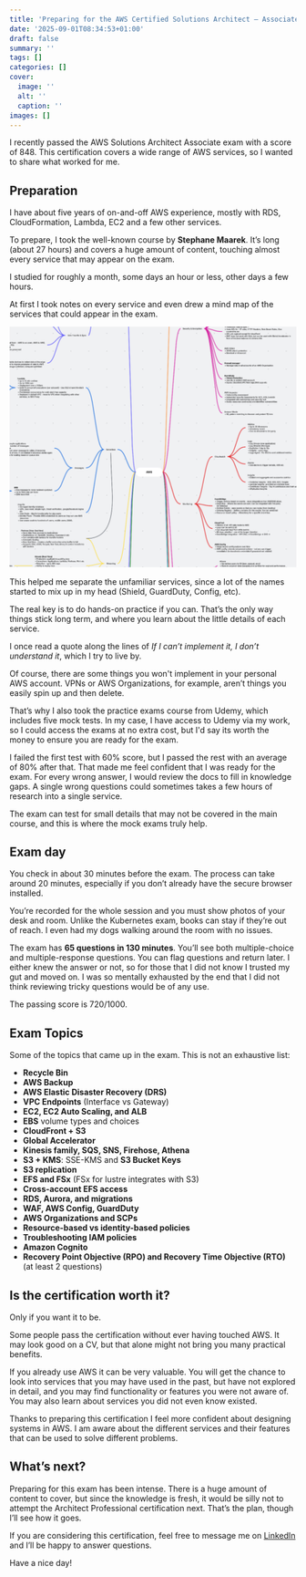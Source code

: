 ```yaml
---
title: 'Preparing for the AWS Certified Solutions Architect – Associate Exam'
date: '2025-09-01T08:34:53+01:00'
draft: false 
summary: ''
tags: []
categories: []
cover:
  image: ''
  alt: ''
  caption: ''
images: []
---
```


I recently passed the AWS Solutions Architect Associate exam with a score of 848. This certification covers a wide range of AWS services, so I wanted to share what worked for me.

## Preparation

I have about five years of on-and-off AWS experience, mostly with RDS, CloudFormation, Lambda, EC2 and a few other services.

To prepare, I took the well-known course by **Stephane Maarek**. It’s long (about 27 hours) and covers a huge amount of content, touching almost every service that may appear on the exam.

I studied for roughly a month, some days an hour or less, other days a few hours.

At first I took notes on every service and even drew a mind map of the services that could appear in the exam.

![AWS Mindmap](./aws_mindmap.png "My quick AWS services mind map")

This helped me separate the unfamiliar services, since a lot of the names started to mix up in my head (Shield, GuardDuty, Config, etc).

The real key is to do hands-on practice if you can. That’s the only way things stick long term, and where you learn about the little details of each service.

I once read a quote along the lines of *If I can’t implement it, I don’t understand it*, which I try to live by.

Of course, there are some things you won't implement in your personal AWS account. VPNs or AWS Organizations, for example, aren’t things you easily spin up and then delete.

That’s why I also took the practice exams course from Udemy, which includes five mock tests. In my case, I have access to Udemy via my work, so I could access the exams at no extra cost, but I'd say its worth the money to ensure you are ready for the exam.

I failed the first test with 60% score, but I passed the rest with an average of 80% after that. That made me feel confident that I was ready for the exam. For every wrong answer, I would review the docs to fill in knowledge gaps. A single wrong questions could sometimes takes a few hours of research into a single service.

The exam can test for small details that may not be covered in the main course, and this is where the mock exams truly help. 

## Exam day

You check in about 30 minutes before the exam. The process can take around 20 minutes, especially if you don’t already have the secure browser installed.

You’re recorded for the whole session and you must show photos of your desk and room. Unlike the Kubernetes exam, books can stay if they’re out of reach. I even had my dogs walking around the room with no issues.

The exam has **65 questions in 130 minutes**. You’ll see both multiple-choice and multiple-response questions. You can flag questions and return later. I either knew the answer or not, so for those that I did not know I trusted my gut and moved on. I was so mentally exhausted by the end that I did not think reviewing tricky questions would be of any use.

The passing score is 720/1000.

## Exam Topics

Some of the topics that came up in the exam. This is not an exhaustive list:

- **Recycle Bin**
- **AWS Backup**  
- **AWS Elastic Disaster Recovery (DRS)**  
- **VPC Endpoints** (Interface vs Gateway)  
- **EC2, EC2 Auto Scaling, and ALB**  
- **EBS** volume types and choices  
- **CloudFront + S3**
- **Global Accelerator**
- **Kinesis family, SQS, SNS, Firehose, Athena**  
- **S3 + KMS**: SSE-KMS and **S3 Bucket Keys**  
- **S3 replication**  
- **EFS and FSx** (FSx for lustre integrates with S3)
- **Cross-account EFS access**  
- **RDS, Aurora, and migrations**  
- **WAF, AWS Config, GuardDuty**  
- **AWS Organizations and SCPs**  
- **Resource-based vs identity-based policies**  
- **Troubleshooting IAM policies**  
- **Amazon Cognito**  
- **Recovery Point Objective (RPO) and Recovery Time Objective (RTO)** (at least 2 questions)

## Is the certification worth it?

Only if you want it to be.

Some people pass the certification without ever having touched AWS. It may look good on a CV, but that alone might not bring you many practical benefits.

If you already use AWS it can be very valuable. You will get the chance to look into services that you may have used in the past, but have not explored in detail, and you may find functionality or features you were not aware of. You may also learn about services you did not even know existed.

Thanks to preparing this certification I feel more confident about designing systems in AWS. I am aware about the different services and their features that can be used to solve different problems.

## What’s next?

Preparing for this exam has been intense. There is a huge amount of content to cover, but since the knowledge is fresh, it would be silly not to attempt the Architect Professional certification next. That’s the plan, though I’ll see how it goes.  

If you are considering this certification, feel free to message me on [LinkedIn](https://www.linkedin.com/in/lopezsantoripablo/) and I’ll be happy to answer questions.  

Have a nice day!  
